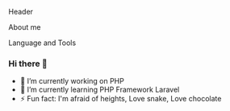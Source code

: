Header

About me

Language and Tools

### Hi there 👋
- 🔭 I’m currently working on PHP
- 🌱 I’m currently learning PHP Framework Laravel
- ⚡ Fun fact: I'm afraid of heights, Love snake, Love chocolate



